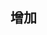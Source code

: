 <!--
 * @Author: benny
 * @Date: 2023-09-22 16:07:35
 * @LastEditTime: 2023-09-22 16:07:38
 * @LastEditors: benny
 * @Description:
 * @FilePath: \fanbook_mj_bot_clientd:\workspace\benny-utils\README.md
 * 版权声明
-->

## 增加
